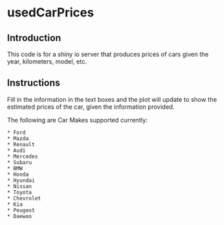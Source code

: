 # usedCarPrices
## Introduction
This code is for a shiny io server that produces prices of cars given the year, kilometers, model, etc.


## Instructions
Fill in the information in the text boxes and the plot will update to show the estimated prices of the car, given the information provided.

The following are Car Makes supported currently:

	* Ford
	* Mazda
	* Renault
	* Audi
	* Mercedes
	* Subaru
	* BMW
	* Honda
	* Hyundai
	* Nissan
	* Toyota
	* Chevrolet
	* Kia
	* Peugeot
	* Daewoo
